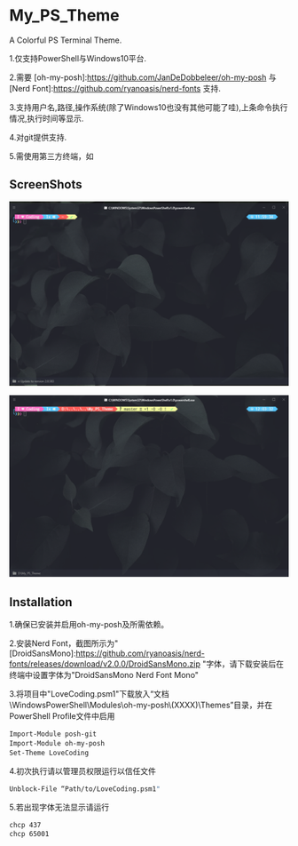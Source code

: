 # My_PS_Theme

 A Colorful PS Terminal Theme.



1.仅支持PowerShell与Windows10平台.

2.需要
[oh-my-posh]:https://github.com/JanDeDobbeleer/oh-my-posh
与
[Nerd Font]:https://github.com/ryanoasis/nerd-fonts
支持.

3.支持用户名,路径,操作系统(除了Windows10也没有其他可能了哇),上条命令执行情况,执行时间等显示.

4.对git提供支持.

5.需使用第三方终端，如

[Hyper]:https://github.com/zeit/hyper





## ScreenShots



![1565668843690](./README.assets/1565668843690.png)

![1565669062120](./README.assets/1565669062120.png)

[^透明]:PS:透明度特性由Hyper提供，请自行启用如Hyper-Transparent-Dynamic插件

## Installation

1.确保已安装并启用oh-my-posh及所需依赖。

2.安装Nerd Font，截图所示为"
[DroidSansMono]:https://github.com/ryanoasis/nerd-fonts/releases/download/v2.0.0/DroidSansMono.zip
"字体，请下载安装后在终端中设置字体为"DroidSansMono Nerd Font Mono"

3.将项目中"LoveCoding.psm1"下载放入“文档\WindowsPowerShell\Modules\oh-my-posh\\(XXXX)\Themes”目录，并在PowerShell Profile文件中启用

```bash
Import-Module posh-git
Import-Module oh-my-posh
Set-Theme LoveCoding
```

4.初次执行请以管理员权限运行以信任文件

```bash
Unblock-File “Path/to/LoveCoding.psm1"
```

5.若出现字体无法显示请运行

```
chcp 437
chcp 65001
```

